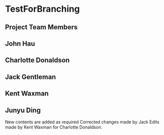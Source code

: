 # TestForBranching
## Project Team Members
## John Hau
## Charlotte Donaldson
## Jack Gentleman
## Kent Waxman
## Junyu Ding
New contents are added as required
Corrected changes made by Jack
Edits made by Kent Waxman for Charlotte Donaldson.
